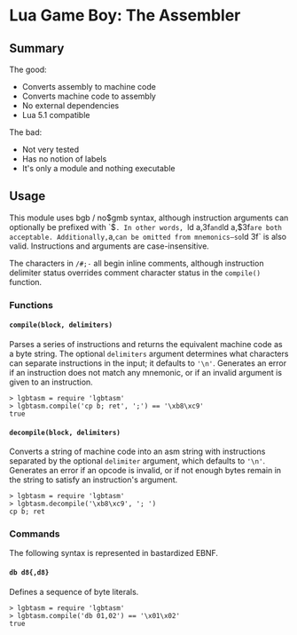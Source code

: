 # Lua Game Boy: The Assembler

## Summary

The good:

- Converts assembly to machine code
- Converts machine code to assembly
- No external dependencies
- Lua 5.1 compatible

The bad:

- Not very tested
- Has no notion of labels
- It's only a module and nothing executable


## Usage

This module uses bgb / no$gmb syntax, although instruction arguments can
optionally be prefixed with `$`. In other words, `ld a,3f` and `ld a,$3f`
are both acceptable. Additionally, `a,` can be omitted from mnemonics—so
`ld 3f` is also valid. Instructions and arguments are case-insensitive.

The characters in `/#;-` all begin inline comments, although instruction
delimiter status overrides comment character status in the `compile()`
function.


### Functions

#### `compile(block, delimiters)`

Parses a series of instructions and returns the equivalent machine code as a
byte string. The optional `delimiters` argument determines what characters
can separate instructions in the input; it defaults to `'\n'`. Generates an
error if an instruction does not match any mnemonic, or if an invalid
argument is given to an instruction.

```
> lgbtasm = require 'lgbtasm'
> lgbtasm.compile('cp b; ret', ';') == '\xb8\xc9'
true
```

#### `decompile(block, delimiters)`

Converts a string of machine code into an asm string with instructions
separated by the optional `delimiter` argument, which defaults to `'\n'`.
Generates an error if an opcode is invalid, or if not enough bytes remain in
the string to satisfy an instruction's argument.

```
> lgbtasm = require 'lgbtasm'
> lgbtasm.decompile('\xb8\xc9', '; ')
cp b; ret
```


### Commands

The following syntax is represented in bastardized EBNF.

#### `db d8{,d8}`

Defines a sequence of byte literals.

```
> lgbtasm = require 'lgbtasm'
> lgbtasm.compile('db 01,02') == '\x01\x02'
true
```
